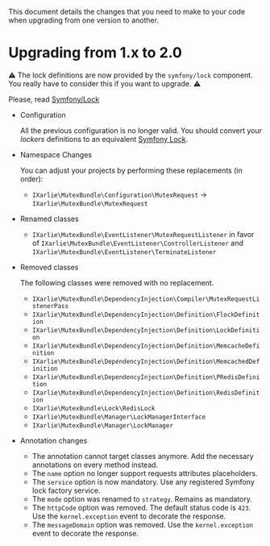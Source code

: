 This document details the changes that you need to make to your code when upgrading from one version to another.

Upgrading from 1.x to 2.0
=========================

:warning: The lock definitions are now provided by the `symfony/lock` component. You really have to consider this if you
want to upgrade. :warning:

Please, read [Symfony/Lock](https://symfony.com/doc/current/components/lock.html)


- Configuration

    All the previous configuration is no longer valid. You should convert your _lockers_ definitions to an equivalent
 [Symfony Lock](https://symfony.com/doc/current/components/lock.html#available-stores).


- Namespace Changes

    You can adjust your projects by performing these replacements (in order):

    - `IXarlie\MutexBundle\Configuration\MutexRequest` -> `IXarlie\MutexBundle\MutexRequest`


- Renamed classes

    - `IXarlie\MutexBundle\EventListener\MutexRequestListener` in favor of
      `IXarlie\MutexBundle\EventListener\ControllerListener` and `IXarlie\MutexBundle\EventListener\TerminateListener`


- Removed classes

    The following classes were removed with no replacement.

    - `IXarlie\MutexBundle\DependencyInjection\Compiler\MutexRequestListenerPass`
    - `IXarlie\MutexBundle\DependencyInjection\Definition\FlockDefinition`
    - `IXarlie\MutexBundle\DependencyInjection\Definition\LockDefinition`
    - `IXarlie\MutexBundle\DependencyInjection\Definition\MemcacheDefinition`
    - `IXarlie\MutexBundle\DependencyInjection\Definition\MemcachedDefinition`
    - `IXarlie\MutexBundle\DependencyInjection\Definition\PRedisDefinition`
    - `IXarlie\MutexBundle\DependencyInjection\Definition\RedisDefinition`
    - `IXarlie\MutexBundle\Lock\RedisLock`
    - `IXarlie\MutexBundle\Manager\LockManagerInterface`
    - `IXarlie\MutexBundle\Manager\LockManager`


- Annotation changes

    - The annotation cannot target classes anymore. Add the necessary annotations on every method instead.
    - The `name` option no longer support requests attributes placeholders.
    - The `service` option is now mandatory. Use any registered Symfony lock factory service.
    - The `mode` option was renamed to `strategy`. Remains as mandatory.
    - The `httpCode` option was removed. The default status code is `423`. Use the `kernel.exception` event to decorate
      the response.
    - The `messageDomain` option was removed. Use the `kernel.exception` event to decorate the response.
